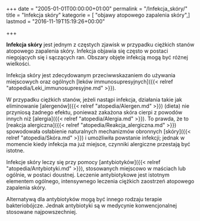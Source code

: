+++
date = "2005-01-01T00:00:00+01:00"
permalink = "/Infekcja_skóry/"
title = "Infekcja skóry"
kategorie = [ "objawy atopowego zapalenia skóry",]
lastmod = "2016-11-19T15:19:26+00:00"

+++

**Infekcja skóry** jest jednym z częstych zjawisk w przypadku ciężkich stanów atopowego zapalenia skóry. Infekcja objawia się często w postaci niegojących się i sączących ran. Obszary objęte infekcją mogą być różnej wielkości.

Infekcja skóry jest zdecydowanym przeciwwskazaniem do używania miejscowych oraz ogólnych [leków immunosupresyjnych]({{< relref "atopedia/Leki_immunosupresyjne.md" >}}).

W przypadku ciężkich stanów, jeżeli nastąpi infekcja, działania takie jak eliminowanie [alergenów]({{< relref "atopedia/Alergen.md" >}}) (dieta) nie przyniosą żadnego efektu, ponieważ zakażona skóra cierpi z powodów innych niż [alergia]({{< relref "atopedia/Alergia.md" >}}). To prawda, że to [reakcja alergiczna]({{< relref "atopedia/Reakcja_alergiczna.md" >}}) spowodowała osłabienie naturalnych mechanizmów obronnych [skóry]({{< relref "atopedia/Skóra.md" >}}) i umożliwiła powstanie infekcji; jednak w momencie kiedy infekcja ma już miejsce, czynniki alergiczne przestają być istotne.

Infekcje skóry leczy się przy pomocy [antybiotyków]({{< relref "atopedia/Antybiotyki.md" >}}), stosowanych miejscowo w maściach lub ogólnie, w postaci doustnej. Leczenie antybiotykowe jest istotnym elementem ogólnego, intensywnego leczenia ciężkich zaostrzeń atopowego zapalenia skóry.

Alternatywą dla antybiotyków mogą być innego rodzaju terapie bakteriobójcze. Jednak antybiotyki są w medycynie konwencjonalnej stosowane najpowszechniej.
